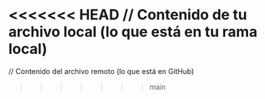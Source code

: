 <<<<<<< HEAD
// Contenido de tu archivo local (lo que está en tu rama local)
=======
// Contenido del archivo remoto (lo que está en GitHub)
>>>>>>> main